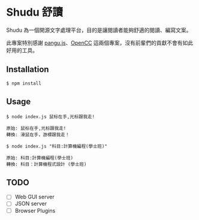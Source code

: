 # Shudu 舒讀

Shudu 為一個開源文字處理平台，目的是讓閱讀者能夠舒適的閱讀、編寫文案。

此專案特別感謝 [pangu.js](https://github.com/vinta/pangu.js)、[OpenCC](https://github.com/BYVoid/OpenCC) 這兩個專案，沒有前輩們的貢獻不會有如此好用的工具。

## Installation

`$ npm install`

## Usage

```shell
$ node index.js 鼠标在手,光标跟我走!

原始: 鼠标在手,光标跟我走!
轉換: 滑鼠在手，游標跟我走！

$ node index.js "科目:計算機編程(學士班)"

原始: 科目:計算機編程(學士班)
轉換: 科目：計算機程式設計 (學士班)
```


## TODO

- [ ] Web GUI server
- [ ] JSON server
- [ ] Browser Plugins
